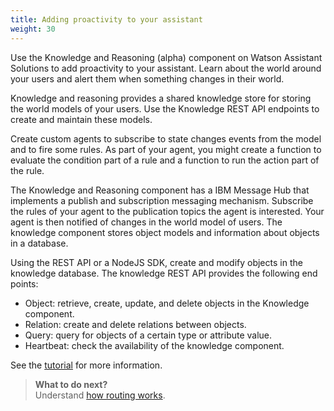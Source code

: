 ```yaml
---
title: Adding proactivity to your assistant
weight: 30
---
```

Use the Knowledge and Reasoning (alpha) component on Watson Assistant Solutions to add proactivity to your assistant.  Learn about the world around your users and alert them when something changes in their world.

Knowledge and reasoning provides a shared  knowledge store for storing the world models of your users.  Use the Knowledge REST API endpoints to create and maintain these models.

Create custom agents to subscribe to state changes events from the model and to fire some rules.  As part of your agent, you might create a function to evaluate the condition part of a rule and a function to run the action part of the rule.

The Knowledge and Reasoning component has a IBM Message Hub that implements a publish and subscription messaging mechanism.  Subscribe the rules of your agent to the publication topics the agent is interested. Your agent is then notified of changes in the world model of users. 
The knowledge component stores object models and information about objects in a database. 

Using the REST API or a NodeJS SDK, create and modify objects in the knowledge database. The knowledge REST API provides the following end points:
- Object:  retrieve, create, update, and delete objects in the Knowledge component.
- Relation: create and delete relations between objects.
- Query: query for objects of a certain type or attribute value.
- Heartbeat: check the availability of the knowledge component.

See the [tutorial]({{site.baseurl}}/knowledge/what-is-kr) for more information.

> **What to do next?**<br/>
Understand [how routing works]({{site.baseurl}}/understand-service/how-it-works).
